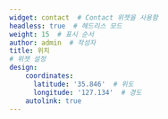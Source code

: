 ```yaml
---
widget: contact  # Contact 위젯을 사용함
headless: true  # 헤드리스 모드
weight: 15  # 표시 순서
author: admin  # 작성자
title: 위치
# 위젯 설정
design:
    coordinates:
      latitude: '35.846'  # 위도
      longitude: '127.134'  # 경도
    autolink: true
---
```

